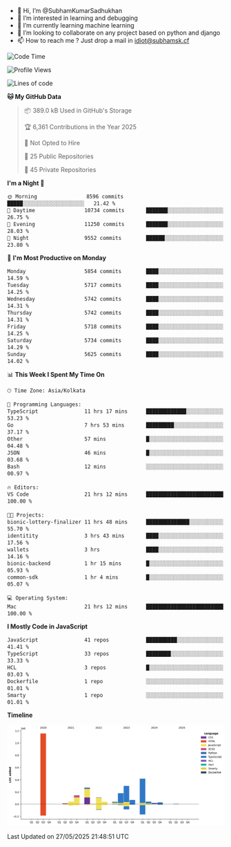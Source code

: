 - 👋 Hi, I’m @SubhamKumarSadhukhan
- 👀 I’m interested in learning and debugging
- 🌱 I’m currently learning machine learning
- 💞️ I’m looking to collaborate on any project based on python and django
- 📫 How to reach me ?
      Just drop a mail in idiot@subhamsk.cf

<!---
SubhamKumarSadhukhan/SubhamKumarSadhukhan is a ✨ special ✨ repository because its `README.md` (this file) appears on your GitHub profile.
You can click the Preview link to take a look at your changes.
--->


<!--START_SECTION:waka-->
![Code Time](http://img.shields.io/badge/Code%20Time-2%2C929%20hrs%2042%20mins-blue)

![Profile Views](http://img.shields.io/badge/Profile%20Views-1-blue)

![Lines of code](https://img.shields.io/badge/From%20Hello%20World%20I%27ve%20Written-2.9%20million%20lines%20of%20code-blue)

**🐱 My GitHub Data** 

> 📦 389.0 kB Used in GitHub's Storage 
 > 
> 🏆 6,361 Contributions in the Year 2025
 > 
> 🚫 Not Opted to Hire
 > 
> 📜 25 Public Repositories 
 > 
> 🔑 45 Private Repositories 
 > 
**I'm a Night 🦉** 

```text
🌞 Morning                8596 commits        █████░░░░░░░░░░░░░░░░░░░░   21.42 % 
🌆 Daytime                10734 commits       ███████░░░░░░░░░░░░░░░░░░   26.75 % 
🌃 Evening                11250 commits       ███████░░░░░░░░░░░░░░░░░░   28.03 % 
🌙 Night                  9552 commits        ██████░░░░░░░░░░░░░░░░░░░   23.80 % 
```
📅 **I'm Most Productive on Monday** 

```text
Monday                   5854 commits        ████░░░░░░░░░░░░░░░░░░░░░   14.59 % 
Tuesday                  5717 commits        ████░░░░░░░░░░░░░░░░░░░░░   14.25 % 
Wednesday                5742 commits        ████░░░░░░░░░░░░░░░░░░░░░   14.31 % 
Thursday                 5742 commits        ████░░░░░░░░░░░░░░░░░░░░░   14.31 % 
Friday                   5718 commits        ████░░░░░░░░░░░░░░░░░░░░░   14.25 % 
Saturday                 5734 commits        ████░░░░░░░░░░░░░░░░░░░░░   14.29 % 
Sunday                   5625 commits        ████░░░░░░░░░░░░░░░░░░░░░   14.02 % 
```


📊 **This Week I Spent My Time On** 

```text
🕑︎ Time Zone: Asia/Kolkata

💬 Programming Languages: 
TypeScript               11 hrs 17 mins      █████████████░░░░░░░░░░░░   53.23 % 
Go                       7 hrs 53 mins       █████████░░░░░░░░░░░░░░░░   37.17 % 
Other                    57 mins             █░░░░░░░░░░░░░░░░░░░░░░░░   04.48 % 
JSON                     46 mins             █░░░░░░░░░░░░░░░░░░░░░░░░   03.68 % 
Bash                     12 mins             ░░░░░░░░░░░░░░░░░░░░░░░░░   00.97 % 

🔥 Editors: 
VS Code                  21 hrs 12 mins      █████████████████████████   100.00 % 

🐱‍💻 Projects: 
bionic-lottery-finalizer 11 hrs 48 mins      ██████████████░░░░░░░░░░░   55.70 % 
identitity               3 hrs 43 mins       ████░░░░░░░░░░░░░░░░░░░░░   17.56 % 
wallets                  3 hrs               ████░░░░░░░░░░░░░░░░░░░░░   14.16 % 
bionic-backend           1 hr 15 mins        █░░░░░░░░░░░░░░░░░░░░░░░░   05.93 % 
common-sdk               1 hr 4 mins         █░░░░░░░░░░░░░░░░░░░░░░░░   05.07 % 

💻 Operating System: 
Mac                      21 hrs 12 mins      █████████████████████████   100.00 % 
```

**I Mostly Code in JavaScript** 

```text
JavaScript               41 repos            ██████████░░░░░░░░░░░░░░░   41.41 % 
TypeScript               33 repos            ████████░░░░░░░░░░░░░░░░░   33.33 % 
HCL                      3 repos             █░░░░░░░░░░░░░░░░░░░░░░░░   03.03 % 
Dockerfile               1 repo              ░░░░░░░░░░░░░░░░░░░░░░░░░   01.01 % 
Smarty                   1 repo              ░░░░░░░░░░░░░░░░░░░░░░░░░   01.01 % 
```



**Timeline**

![Lines of Code chart](https://raw.githubusercontent.com/SubhamKumarSadhukhan/SubhamKumarSadhukhan/main/assets/bar_graph.png)


 Last Updated on 27/05/2025 21:48:51 UTC
<!--END_SECTION:waka-->
